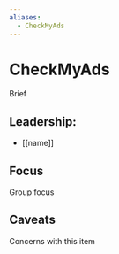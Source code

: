```yaml
---
aliases:
  - CheckMyAds
---
```

# CheckMyAds

Brief

## Leadership:

- [[name]]

## Focus

Group focus

## Caveats 

Concerns with this item